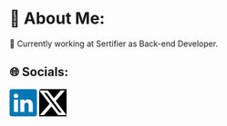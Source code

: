 # 💫 About Me:
💚 Currently working at Sertifier as Back-end Developer.


## 🌐 Socials:
[![LinkedIn](https://raw.githubusercontent.com/CLorant/readme-social-icons/main/medium/filled/linkedin.svg)](https://linkedin.com/in/emregulerdev) 
[![Twitter](https://raw.githubusercontent.com/CLorant/readme-social-icons/main/medium/filled/twitter-x.svg)](https://twitter.com/emregulerdev) 
